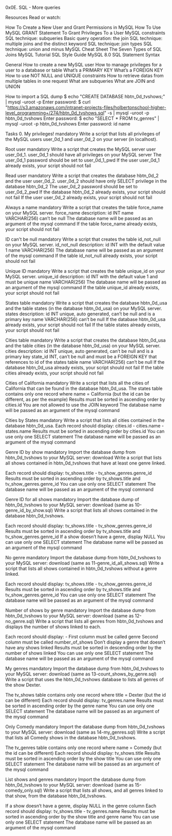 0x0E. SQL - More queries

Resources Read or watch:

How To Create a New User and Grant Permissions in MySQL How To Use MySQL GRANT Statement To Grant Privileges To a User MySQL constraints SQL technique: subqueries Basic query operation: the join SQL technique: multiple joins and the distinct keyword SQL technique: join types SQL technique: union and minus MySQL Cheat Sheet The Seven Types of SQL Joins MySQL Tutorial SQL Style Guide MySQL 8.0 SQL Statement Syntax

General How to create a new MySQL user How to manage privileges for a user to a database or table What’s a PRIMARY KEY What’s a FOREIGN KEY How to use NOT NULL and UNIQUE constraints How to retrieve datas from multiple tables in one request What are subqueries What are JOIN and UNION

How to import a SQL dump $ echo "CREATE DATABASE hbtn_0d_tvshows;" | mysql -uroot -p Enter password: $ curl "https://s3.amazonaws.com/intranet-projects-files/holbertonschool-higher-level_programming+/274/hbtn_0d_tvshows.sql" -s | mysql -uroot -p hbtn_0d_tvshows Enter password: $ echo "SELECT * FROM tv_genres" | mysql -uroot -p hbtn_0d_tvshows Enter password: id name

Tasks 0. My privileges! mandatory Write a script that lists all privileges of the MySQL users user_0d_1 and user_0d_2 on your server (in localhost).

Root user mandatory Write a script that creates the MySQL server user user_0d_1.
user_0d_1 should have all privileges on your MySQL server The user_0d_1 password should be set to user_0d_1_pwd If the user user_0d_1 already exists, your script should not fail

Read user mandatory Write a script that creates the database hbtn_0d_2 and the user user_0d_2.
user_0d_2 should have only SELECT privilege in the database hbtn_0d_2 The user_0d_2 password should be set to user_0d_2_pwd If the database hbtn_0d_2 already exists, your script should not fail If the user user_0d_2 already exists, your script should not fail

Always a name mandatory Write a script that creates the table force_name on your MySQL server.
force_name description: id INT name VARCHAR(256) can’t be null The database name will be passed as an argument of the mysql command If the table force_name already exists, your script should not fail

ID can't be null mandatory Write a script that creates the table id_not_null on your MySQL server.
id_not_null description: id INT with the default value 1 name VARCHAR(256) The database name will be passed as an argument of the mysql command If the table id_not_null already exists, your script should not fail

Unique ID mandatory Write a script that creates the table unique_id on your MySQL server.
unique_id description: id INT with the default value 1 and must be unique name VARCHAR(256) The database name will be passed as an argument of the mysql command If the table unique_id already exists, your script should not fail

States table mandatory Write a script that creates the database hbtn_0d_usa and the table states (in the database hbtn_0d_usa) on your MySQL server.
states description: id INT unique, auto generated, can’t be null and is a primary key name VARCHAR(256) can’t be null If the database hbtn_0d_usa already exists, your script should not fail If the table states already exists, your script should not fail

Cities table mandatory Write a script that creates the database hbtn_0d_usa and the table cities (in the database hbtn_0d_usa) on your MySQL server.
cities description: id INT unique, auto generated, can’t be null and is a primary key state_id INT, can’t be null and must be a FOREIGN KEY that references to id of the states table name VARCHAR(256) can’t be null If the database hbtn_0d_usa already exists, your script should not fail If the table cities already exists, your script should not fail

Cities of California mandatory Write a script that lists all the cities of California that can be found in the database hbtn_0d_usa.
The states table contains only one record where name = California (but the id can be different, as per the example) Results must be sorted in ascending order by cities.id You are not allowed to use the JOIN keyword The database name will be passed as an argument of the mysql command

Cities by States mandatory Write a script that lists all cities contained in the database hbtn_0d_usa.
Each record should display: cities.id - cities.name - states.name Results must be sorted in ascending order by cities.id You can use only one SELECT statement The database name will be passed as an argument of the mysql command

Genre ID by show mandatory Import the database dump from hbtn_0d_tvshows to your MySQL server: download
Write a script that lists all shows contained in hbtn_0d_tvshows that have at least one genre linked.

Each record should display: tv_shows.title - tv_show_genres.genre_id Results must be sorted in ascending order by tv_shows.title and tv_show_genres.genre_id You can use only one SELECT statement The database name will be passed as an argument of the mysql command

Genre ID for all shows mandatory Import the database dump of hbtn_0d_tvshows to your MySQL server: download (same as 10-genre_id_by_show.sql)
Write a script that lists all shows contained in the database hbtn_0d_tvshows.

Each record should display: tv_shows.title - tv_show_genres.genre_id Results must be sorted in ascending order by tv_shows.title and tv_show_genres.genre_id If a show doesn’t have a genre, display NULL You can use only one SELECT statement The database name will be passed as an argument of the mysql command

No genre mandatory Import the database dump from hbtn_0d_tvshows to your MySQL server: download (same as 11-genre_id_all_shows.sql)
Write a script that lists all shows contained in hbtn_0d_tvshows without a genre linked.

Each record should display: tv_shows.title - tv_show_genres.genre_id Results must be sorted in ascending order by tv_shows.title and tv_show_genres.genre_id You can use only one SELECT statement The database name will be passed as an argument of the mysql command

Number of shows by genre mandatory Import the database dump from hbtn_0d_tvshows to your MySQL server: download (same as 12-no_genre.sql)
Write a script that lists all genres from hbtn_0d_tvshows and displays the number of shows linked to each.

Each record should display: - First column must be called genre Second column must be called number_of_shows Don’t display a genre that doesn’t have any shows linked Results must be sorted in descending order by the number of shows linked You can use only one SELECT statement The database name will be passed as an argument of the mysql command

My genres mandatory Import the database dump from hbtn_0d_tvshows to your MySQL server: download (same as 13-count_shows_by_genre.sql)
Write a script that uses the hbtn_0d_tvshows database to lists all genres of the show Dexter.

The tv_shows table contains only one record where title = Dexter (but the id can be different) Each record should display: tv_genres.name Results must be sorted in ascending order by the genre name You can use only one SELECT statement The database name will be passed as an argument of the mysql command

Only Comedy mandatory Import the database dump from hbtn_0d_tvshows to your MySQL server: download (same as 14-my_genres.sql)
Write a script that lists all Comedy shows in the database hbtn_0d_tvshows.

The tv_genres table contains only one record where name = Comedy (but the id can be different) Each record should display: tv_shows.title Results must be sorted in ascending order by the show title You can use only one SELECT statement The database name will be passed as an argument of the mysql command

List shows and genres mandatory Import the database dump from hbtn_0d_tvshows to your MySQL server: download (same as 15-comedy_only.sql)
Write a script that lists all shows, and all genres linked to that show, from the database hbtn_0d_tvshows.

If a show doesn’t have a genre, display NULL in the genre column Each record should display: tv_shows.title - tv_genres.name Results must be sorted in ascending order by the show title and genre name You can use only one SELECT statement The database name will be passed as an argument of the mysql command
